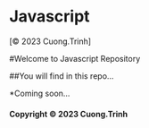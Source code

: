 # Javascript

[© 2023 Cuong.Trinh]

#Welcome to Javascript Repository

##You will find in this repo...

*Coming soon...

#### Copyright &#169; 2023 Cuong.Trinh